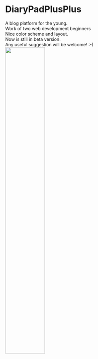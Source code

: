 # DiaryPadPlusPlus
A blog platform for the young. <br>
Work of two web development beginners<br>
Nice color scheme and layout.<br>
Now is still in beta version.<br>
Any useful suggestion will be welcome! :-)
<img src="https://pic.superbed.cn/item/5e0ac31c76085c3289f6e24a.png" style="width: 50%;">
